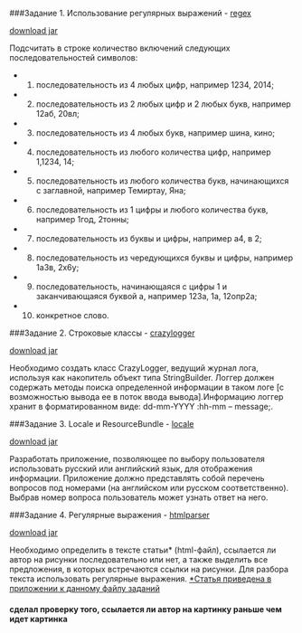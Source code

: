 ###Задание 1.  Использование регулярных выражений -  [regex](https://github.com/traningEpamKz/stringsAdditionalTasks/tree/master/regex)


[download jar](https://cloud.mail.ru/public/2scd/g1ydqkNSR)


Подсчитать в строке количество включений  следующих последовательностей символов:
 - 1. последовательность из 4 любых цифр, например 1234, 2014;
 - 2. последовательность из 2 любых цифр и 2 любых букв, например 12аб, 20вл;
 - 3. последовательность из 4 любых букв, например шина, кино;
 - 4. последовательность из  любого количества цифр, например 1,1234, 14;
 - 5. последовательность из любого количества букв, начинающихся с заглавной, например Темиртау, Яна;
 - 6. последовательность из 1 цифры и любого количества букв, например 1год, 2тонны;
 - 7. последовательность из буквы и цифры, например а4, в 2;
 - 8. последовательность из чередующихся буквы и цифры, например 1а3в, 2х6у;
 - 9. последовательность, начинающаяся с цифры 1 и заканчивающаяся буквой а, например 123а, 1а, 12опр2а;
 - 10. конкретное слово.


###Задание 2. Строковые классы - [crazylogger](https://github.com/traningEpamKz/stringsAdditionalTasks/tree/master/crazylogger)


[download jar](https://cloud.mail.ru/public/DDKT/DepmmdnUu)


Необходимо создать класс CrazyLogger, ведущий журнал лога, используя как накопитель объект типа StringBuilder. Логгер должен содержать методы поиска определенной информации в таком логе [с возможностью вывода ее в поток ввода вывода].Информацию логгер хранит в форматированном виде: dd-mm-YYYY :hh-mm – message;.


###Задание 3. Locale и ResourceBundle -  [locale](https://github.com/traningEpamKz/stringsAdditionalTasks/tree/master/locale)


[download jar](https://cloud.mail.ru/public/9u2A/c3niE6kmR)


Разработать приложение, позволяющее по выбору пользователя использовать русский или английский язык, для отображения информации.  Приложение должно представлять собой перечень вопросов под номерами (на английском или русском соответственно). Выбрав номер вопроса пользователь может узнать ответ на него.


###Задание 4. Регулярные выражения -  [htmlparser](https://github.com/traningEpamKz/stringsAdditionalTasks/tree/master/htmlparser)


[download jar](https://cloud.mail.ru/public/GRt9/huXvqBeg1)


Необходимо определить в тексте статьи* (html-файл), ссылается ли автор на рисунки последовательно или нет, а также выделить все предложения, в которых встречаются ссылки на рисунки. Для разбора текста использовать регулярные выражения.
[*Статья приведена в приложении к данному файлу заданий](https://github.com/traningEpamKz/stringsAdditionalTasks/blob/master/htmlparser/src/main/resources/kz/e16training/htmlparser/Java.SE.03.Information%20handling_task_attachment.html)
#### сделал проверку того, ссылается ли автор на картинку раньше чем идет картинка
